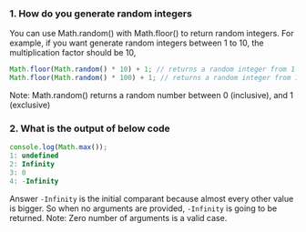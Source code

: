 ### 1. How do you generate random integers
You can use Math.random() with Math.floor() to return random integers. For example, if you want generate random integers between 1 to 10, the multiplication factor should be 10,
```js
Math.floor(Math.random() * 10) + 1; // returns a random integer from 1 to 10
Math.floor(Math.random() * 100) + 1; // returns a random integer from 1 to 100
```
Note: Math.random() returns a random number between 0 (inclusive), and 1 (exclusive)


### 2. What is the output of below code
```js
console.log(Math.max());
1: undefined
2: Infinity
3: 0
4: -Infinity
```
Answer
`-Infinity` is the initial comparant because almost every other value is bigger. So when no arguments are provided, `-Infinity` is going to be returned. Note: Zero number of arguments is a valid case.